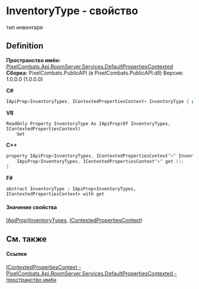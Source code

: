# InventoryType - свойство


тип инвентаря



## Definition
**Пространство имён:** <a href="799af8ab-53d4-0ebd-f4eb-cde8029e7e44">PixelCombats.Api.RoomServer.Services.DefaultPropertiesContexted</a>  
**Сборка:** PixelCombats.PublicAPI (в PixelCombats.PublicAPI.dll) Версия: 1.0.0.0 (1.0.0.0)

**C#**
``` C#
IApiProp<InventoryTypes, IContextedPropertiesContext> InventoryType { get; }
```
**VB**
``` VB
ReadOnly Property InventoryType As IApiProp(Of InventoryTypes, IContextedPropertiesContext)
	Get
```
**C++**
``` C++
property IApiProp<InventoryTypes, IContextedPropertiesContext^>^ InventoryType {
	IApiProp<InventoryTypes, IContextedPropertiesContext^>^ get ();
}
```
**F#**
``` F#
abstract InventoryType : IApiProp<InventoryTypes, IContextedPropertiesContext> with get
```



#### Значение свойства
<a href="c9eff8a0-836a-2f39-ef16-60c450c5b769">IApiProp</a>(<a href="dfec7733-bc5d-ee24-3b6e-6add98e459f3">InventoryTypes</a>, <a href="28a70a07-01d2-1fac-77fc-a5d48d8d06d2">IContextedPropertiesContext</a>)

## См. также


#### Ссылки
<a href="28a70a07-01d2-1fac-77fc-a5d48d8d06d2">IContextedPropertiesContext - </a>  
<a href="799af8ab-53d4-0ebd-f4eb-cde8029e7e44">PixelCombats.Api.RoomServer.Services.DefaultPropertiesContexted - пространство имён</a>  
